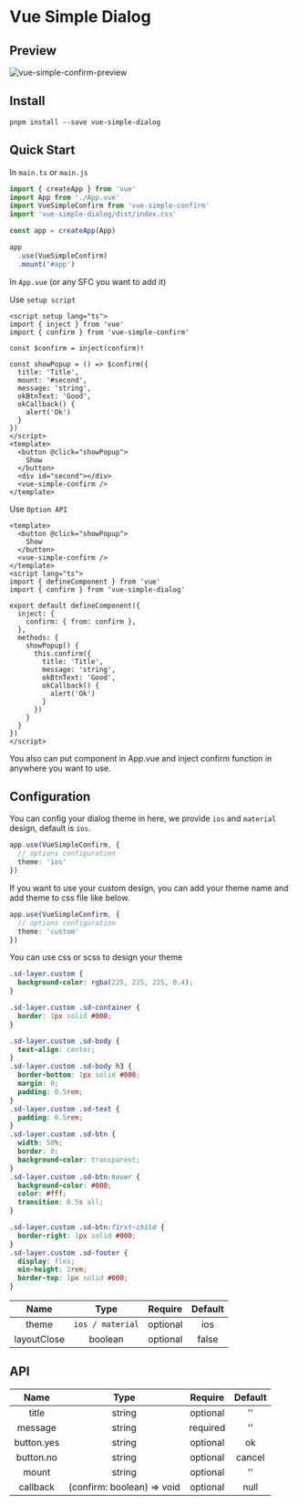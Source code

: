 # Vue Simple Dialog

## Preview

![vue-simple-confirm-preview](https://user-images.githubusercontent.com/52522402/210203965-8f58fe9f-4314-4e02-bd6c-582f13d5c51a.gif)

## Install

```
pnpm install --save vue-simple-dialog
```

## Quick Start

In `main.ts` or `main.js`
```typescript
import { createApp } from 'vue'
import App from './App.vue'
import VueSimpleConfirm from 'vue-simple-confirm'
import 'vue-simple-dialog/dist/index.css'

const app = createApp(App)

app
  .use(VueSimpleConfirm)
  .mount('#app')
```

In `App.vue` (or any SFC you want to add it)

Use `setup script`
```vue
<script setup lang="ts">
import { inject } from 'vue'
import { confirm } from 'vue-simple-confirm'

const $confirm = inject(confirm)!

const showPopup = () => $confirm({
  title: 'Title',
  mount: '#second',
  message: 'string',
  okBtnText: 'Good',
  okCallback() {
    alert('Ok')
  }
})
</script>
<template>
  <button @click="showPopup">
    Show
  </button>
  <div id="second"></div>
  <vue-simple-confirm />
</template>
```

Use `Option API`
```vue
<template>
  <button @click="showPopup">
    Show
  </button>
  <vue-simple-confirm />
</template>
<script lang="ts">
import { defineComponent } from 'vue'
import { confirm } from 'vue-simple-dialog'

export default defineComponent({
  inject: {
    confirm: { from: confirm },
  },
  methods: {
    showPopup() {
      this.confirm({
        title: 'Title',
        message: 'string',
        okBtnText: 'Good',
        okCallback() {
          alert('Ok')
        }
      })
    }
  }
})
</script>
```
You also can put component in App.vue and inject confirm function in anywhere you want to use.

## Configuration

You can config your dialog theme in here, we provide `ios` and `material` design, default is `ios`.
```typescript
app.use(VueSimpleConfirm, {
  // options configuration
  theme: 'ios'
})
```

If you want to use your custom design, you can add your theme name and add theme to css file like below.
```typescript
app.use(VueSimpleConfirm, {
  // options configuration
  theme: 'custom'
})
```
You can use css or scss to design your theme
```css
.sd-layer.custom {
  background-color: rgba(225, 225, 225, 0.4); 
}

.sd-layer.custom .sd-container {
  border: 1px solid #000;
}

.sd-layer.custom .sd-body {
  text-align: center;
}
.sd-layer.custom .sd-body h3 {
  border-bottom: 1px solid #000;
  margin: 0;
  padding: 0.5rem;
}
.sd-layer.custom .sd-text {
  padding: 0.5rem;
}
.sd-layer.custom .sd-btn {
  width: 50%;
  border: 0;
  background-color: transparent;
}
.sd-layer.custom .sd-btn:hover {
  background-color: #000;
  color: #fff;
  transition: 0.5s all;
}

.sd-layer.custom .sd-btn:first-child {
  border-right: 1px solid #000;
}
.sd-layer.custom .sd-footer {
  display: flex;
  min-height: 2rem;
  border-top: 1px solid #000;
}
```


|Name|Type|Require|Default|
|:---:|:---:|:---:|:---:|
|theme|`ios / material`|optional|ios|
|layoutClose|boolean|optional|false|

## API
|Name|Type|Require|Default|
|:---:|:---:|:---:|:---:|
|title|string|optional|''|
|message|string|required|''|
|button.yes|string|optional|ok|
|button.no|string|optional|cancel|
|mount|string|optional|''|
|callback|(confirm: boolean) => void|optional|null|
